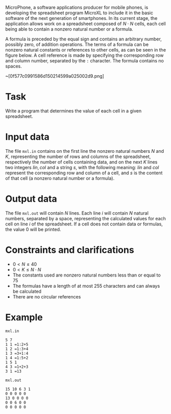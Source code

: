 MicroPhone, a software applications producer for mobile phones, is developing the spreadsheet program MicroXL to include it in the basic software of the next generation of smartphones. In its current stage, the application allows work on a spreadsheet composed of $N \cdot N$ cells, each cell being able to contain a nonzero natural number or a formula.

A formula is preceded by the equal sign and contains an arbitrary number, possibly zero, of addition operations. The terms of a formula can be nonzero natural constants or references to other cells, as can be seen in the figure below. A cell reference is made by specifying the corresponding row and column number, separated by the `:` character. The formula contains no spaces.

~[0f577c0991586d150214599a025002d9.png]

# Task

Write a program that determines the value of each cell in a given spreadsheet.

# Input data

The file `mxl.in` contains on the first line the nonzero natural numbers $N$ and $K$, representing the number of rows and columns of the spreadsheet, respectively the number of cells containing data, and on the next $K$ lines two integers $lin, col$ and a string $s$, with the following meaning: $lin$ and $col$ represent the corresponding row and column of a cell, and $s$ is the content of that cell (a nonzero natural number or a formula).

# Output data

The file `mxl.out` will contain $N$ lines. Each line $i$ will contain $N$ natural numbers, separated by a space, representing the calculated values for each cell on line $i$ of the spreadsheet. If a cell does not contain data or formulas, the value $0$ will be printed.

# Constraints and clarifications

* $0 < N \leq 40$ 
* $0 < K \leq N \cdot N$
* The constants used are nonzero natural numbers less than or equal to $75$
* The formulas have a length of at most $255$ characters and can always be calculated
* There are no circular references

# Example

`mxl.in`
```
5 7
1 1 =1:2+5
1 2 =1:3+4
1 3 =3+1:4
1 4 =1:5+2
1 5 1
4 3 =1+2+3
3 1 =13
```

`mxl.out`
```
15 10 6 3 1 
0 0 0 0 0 
13 0 0 0 0 
0 0 6 0 0 
0 0 0 0 0
```